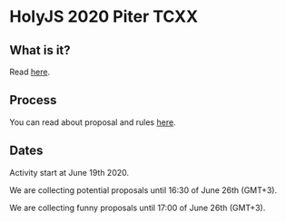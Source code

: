 # HolyJS 2020 Piter TCXX

## What is it?

Read [here](../../README.md).

## Process

You can read about proposal and rules [here](https://github.com/HolyJS-TCXX/proposals).

## Dates

Activity start at June 19th 2020.

We are collecting potential proposals until 16:30 of June 26th (GMT+3).

We are collecting funny proposals until 17:00 of June 26th (GMT+3).

